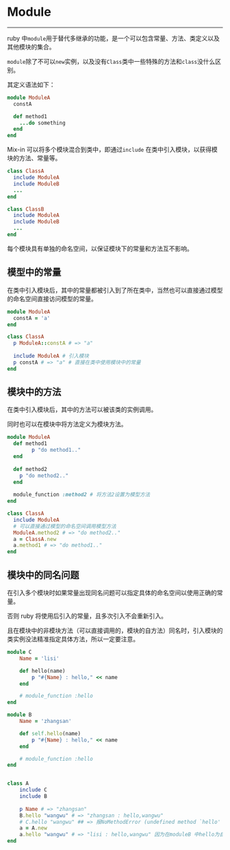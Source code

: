 # Module

***

ruby 中`module`用于替代多继承的功能，是一个可以包含常量、方法、类定义以及其他模块的集合。

`module`除了不可以`new`实例，以及没有`Class`类中一些特殊的方法和`class`没什么区别。

其定义语法如下：

```ruby
module ModuleA
  constA

  def method1
    ...do something
  end
end
```

Mix-in 可以将多个模块混合到类中，即通过`include` 在类中引入模块，以获得模块的方法、常量等。

```ruby
class ClassA
  include ModuleA
  include ModuleB
  ...
end

class ClassB
  include ModuleA
  include ModuleB
  ...
end
```

每个模块具有单独的命名空间，以保证模块下的常量和方法互不影响。

## 模型中的常量

在类中引入模块后，其中的常量都被引入到了所在类中，当然也可以直接通过模型的命名空间直接访问模型的常量。

```ruby
module ModuleA
  constA = 'a'
end

class ClassA
  p ModuleA::constA # => "a"
  
  include ModuleA # 引入模块
  p constA # => "a" # 直接在类中使用模块中的常量
end
```



## 模块中的方法

在类中引入模块后，其中的方法可以被该类的实例调用。

同时也可以在模块中将方法定义为模块方法。

```ruby
module ModuleA
  def method1
		p "do method1.."
  end
  
  def method2
    p "do method2.."
  end
  
  module_function :method2 # 将方法2设置为模型方法
end 

class ClassA
  include ModuleA
  # 可以直接通过模型的命名空间调用模型方法
  ModuleA.method2 # => "do method2.." 
  a = ClassA.new
  a.method1 # => "do method1.."
end
```



## 模块中的同名问题

在引入多个模块时如果常量出现同名问题可以指定具体的命名空间以使用正确的常量。

否则 ruby 将使用后引入的常量，且多次引入不会重新引入。

且在模块中的非模块方法（可以直接调用的，模块的自方法）同名时，引入模块的类实例没法精准指定具体方法，所以一定要注意。

```ruby
module C
    Name = 'lisi'

    def hello(name)
        p "#{Name} : hello," << name
    end

    # module_function :hello
end 

module B
    Name = 'zhangsan'

    def self.hello(name)
        p "#{Name} : hello," << name
    end

    # module_function :hello
end 


class A
    include C
    include B
    
    p Name # => "zhangsan"
    B.hello "wangwu" # => "zhangsan : hello,wangwu"
    # C.hello "wangwu" ## => 报NoMethodError (undefined method `hello' for C:Module)
    a = A.new
    a.hello "wangwu" # => "lisi : hello,wangwu" 因为在moduleB 中hello为自方法
end
```




